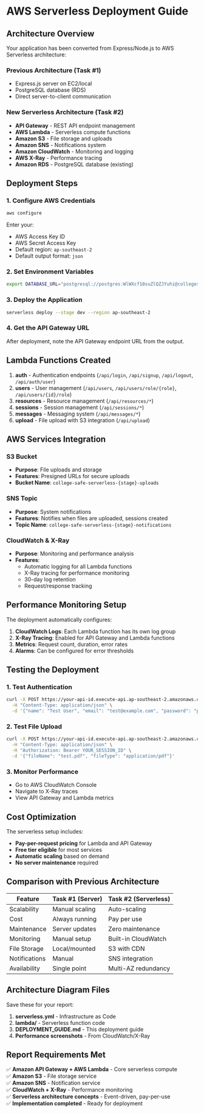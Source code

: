 # AWS Serverless Deployment Guide

## Architecture Overview

Your application has been converted from Express/Node.js to AWS Serverless architecture:

### Previous Architecture (Task #1)
- Express.js server on EC2/local
- PostgreSQL database (RDS)
- Direct server-to-client communication

### New Serverless Architecture (Task #2)
- **API Gateway** - REST API endpoint management
- **AWS Lambda** - Serverless compute functions
- **Amazon S3** - File storage and uploads
- **Amazon SNS** - Notifications system
- **Amazon CloudWatch** - Monitoring and logging
- **AWS X-Ray** - Performance tracing
- **Amazon RDS** - PostgreSQL database (existing)

## Deployment Steps

### 1. Configure AWS Credentials
```bash
aws configure
```
Enter your:
- AWS Access Key ID
- AWS Secret Access Key
- Default region: `ap-southeast-2`
- Default output format: `json`

### 2. Set Environment Variables
```bash
export DATABASE_URL="postgresql://postgres:WlWXcf10suZlQZJYuhi@collegesafedatabase.clwecg6wi29u.ap-southeast-2.rds.amazonaws.com/collegesafe?sslmode=require"
```

### 3. Deploy the Application
```bash
serverless deploy --stage dev --region ap-southeast-2
```

### 4. Get the API Gateway URL
After deployment, note the API Gateway endpoint URL from the output.

## Lambda Functions Created

1. **auth** - Authentication endpoints (`/api/login`, `/api/signup`, `/api/logout`, `/api/auth/user`)
2. **users** - User management (`/api/users`, `/api/users/role/{role}`, `/api/users/{id}/role`)
3. **resources** - Resource management (`/api/resources/*`)
4. **sessions** - Session management (`/api/sessions/*`)
5. **messages** - Messaging system (`/api/messages/*`)
6. **upload** - File upload with S3 integration (`/api/upload`)

## AWS Services Integration

### S3 Bucket
- **Purpose**: File uploads and storage
- **Features**: Presigned URLs for secure uploads
- **Bucket Name**: `college-safe-serverless-{stage}-uploads`

### SNS Topic
- **Purpose**: System notifications
- **Features**: Notifies when files are uploaded, sessions created
- **Topic Name**: `college-safe-serverless-{stage}-notifications`

### CloudWatch & X-Ray
- **Purpose**: Monitoring and performance analysis
- **Features**: 
  - Automatic logging for all Lambda functions
  - X-Ray tracing for performance monitoring
  - 30-day log retention
  - Request/response tracking

## Performance Monitoring Setup

The deployment automatically configures:

1. **CloudWatch Logs**: Each Lambda function has its own log group
2. **X-Ray Tracing**: Enabled for API Gateway and Lambda functions
3. **Metrics**: Request count, duration, error rates
4. **Alarms**: Can be configured for error thresholds

## Testing the Deployment

### 1. Test Authentication
```bash
curl -X POST https://your-api-id.execute-api.ap-southeast-2.amazonaws.com/dev/api/signup \
  -H "Content-Type: application/json" \
  -d '{"name": "Test User", "email": "test@example.com", "password": "password123"}'
```

### 2. Test File Upload
```bash
curl -X POST https://your-api-id.execute-api.ap-southeast-2.amazonaws.com/dev/api/upload \
  -H "Content-Type: application/json" \
  -H "Authorization: Bearer YOUR_SESSION_ID" \
  -d '{"fileName": "test.pdf", "fileType": "application/pdf"}'
```

### 3. Monitor Performance
- Go to AWS CloudWatch Console
- Navigate to X-Ray traces
- View API Gateway and Lambda metrics

## Cost Optimization

The serverless setup includes:
- **Pay-per-request pricing** for Lambda and API Gateway
- **Free tier eligible** for most services
- **Automatic scaling** based on demand
- **No server maintenance** required

## Comparison with Previous Architecture

| Feature | Task #1 (Server) | Task #2 (Serverless) |
|---------|------------------|----------------------|
| Scalability | Manual scaling | Auto-scaling |
| Cost | Always running | Pay per use |
| Maintenance | Server updates | Zero maintenance |
| Monitoring | Manual setup | Built-in CloudWatch |
| File Storage | Local/mounted | S3 with CDN |
| Notifications | Manual | SNS integration |
| Availability | Single point | Multi-AZ redundancy |

## Architecture Diagram Files

Save these for your report:

1. **serverless.yml** - Infrastructure as Code
2. **lambda/** - Serverless function code
3. **DEPLOYMENT_GUIDE.md** - This deployment guide
4. **Performance screenshots** - From CloudWatch/X-Ray

## Report Requirements Met

✅ **Amazon API Gateway + AWS Lambda** - Core serverless compute  
✅ **Amazon S3** - File storage service  
✅ **Amazon SNS** - Notification service  
✅ **CloudWatch + X-Ray** - Performance monitoring  
✅ **Serverless architecture concepts** - Event-driven, pay-per-use  
✅ **Implementation completed** - Ready for deployment  
